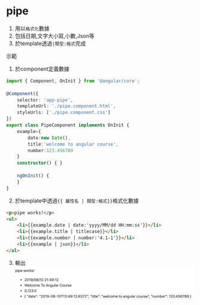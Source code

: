 # pipe
1. 用以`格式化`數據
2. 包括日期,文字大小寫,小數,Json等
3. 於template透過`|類型:格式`完成

示範
1. 於component定義數據
```ts
import { Component, OnInit } from '@angular/core';

@Component({
    selector: 'app-pipe',
    templateUrl: './pipe.component.html',
    styleUrls: ['./pipe.component.css']
})
export class PipeComponent implements OnInit {
    example={
        date:new Date(),
        title:'welcome to angular course',
        number:123.456789
    }
    constructor() { }

    ngOnInit() {
    }
}
```
2. 於template中透過`{{ 屬性名 | 類型:格式}}`格式化數據
```html
<p>pipe works!</p>
<ul>
    <li>{{example.date | date:'yyyy/MM/dd HH:mm:ss'}}</li>
    <li>{{example.title | titlecase}}</li>
    <li>{{example.number | number:'4.1-1'}}</li>
    <li>{{example | json}}</li>
</ul>
```
3. 輸出
![pipe](../imgs/pipe.png)